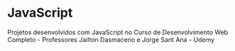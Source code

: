 # JavaScript
Projetos desenvolvidos com JavaScript no Curso de Desenvolvimento Web Completo - Professores Jailton Dasmaceno e Jorge Sant Ana - Udemy

